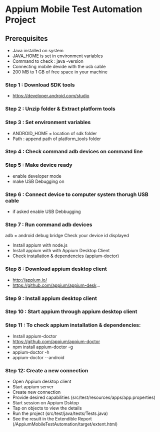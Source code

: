 # Appium Mobile Test Automation Project


## Prerequisites
-	Java installed on system
-	JAVA_HOME is set in environment variables
-	Command to check : java -version
-	Connecting mobile devide with the usb cable 
-	200 MB to 1 GB of free space in your machine

### Step 1 : Download SDK tools
- https://developer.android.com/studio

### Step 2 : Unzip folder & Extract platform tools

### Step 3 : Set environment variables
 - ANDROID_HOME = location of sdk folder
 - Path : append path of platform_tools folder

### Step 4 : Check command adb devices on command line

### Step 5 : Make device ready
 - enable developer mode
 - make USB Debugging on

### Step 6 : Connect device to computer system thorugh USB cable
 - if asked enable USB Debbugging

### Step 7 : Run command adb devices
  adb = android debug bridge
 Check your device id displayed
- Install appium with node.js
- Install appium with with Appium Desktop Client
-	Check installation & dependencies (appium-doctor)

### Step 8 : Download appium desktop client
 -  http://appium.io/
 -  https://github.com/appium/appium-desk...


### Step 9 : Install appium desktop client

### Step 10 : Start appium through appium desktop client

###	Step 11 : To check appium installation & dependencies:
- Install appium-doctor
- https://github.com/appium/appium-doctor
- npm install appium-doctor -g
- appium-doctor -h
- appium-doctor --android

### Step 12: Create a new connection 
-	Open Appium desktop client
- Start appium server
- Create new connection
- Provide desired capabilities (src/test/resources/apps/app.properties)
- Start session on Appium Dsktop
- Tap on objects to view the details
- Run the project (src/test/java/tests/Tests.java)
- See the result in the Extendible Report (/AppiumMobileTestAutomation/target/extent.html)
